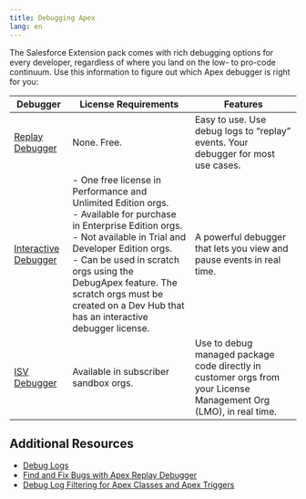 ```yaml
---
title: Debugging Apex
lang: en
---
```


The Salesforce Extension pack comes with rich debugging options for every developer, regardless of where you land on the low- to pro-code continuum. Use this information to figure out which Apex debugger is right for you:


| Debugger              | License Requirements                                                                                                                                                                                                 | Features                                                                                                                      |
|-----------------------|----------------------------------------------------------------------------------------------------------------------------------------------------------------------------------------------------------------------|-------------------------------------------------------------------------------------------------------------------------------|
| [Replay Debugger](./en/apex/replay-debugger)       | None. Free.                                                                                                                                                                                                          | Easy to use. Use debug logs to “replay” events. Your debugger for most use cases.                                             |
| [Interactive Debugger](./en/apex/interactive-debugger)  | - One free license in Performance and Unlimited Edition orgs.<br>- Available for purchase in Enterprise Edition orgs.<br>- Not available in Trial and Developer Edition orgs.<br>- Can be used in scratch orgs using the DebugApex feature. The scratch orgs must be created on a Dev Hub that has an interactive debugger license. | A powerful debugger that lets you view and pause events in real time.                                                         |
| [ISV Debugger](./en/apex/isv-debugger)          | Available in subscriber sandbox orgs.                                                                                                                                                                                | Use to debug managed package code directly in customer orgs from your License Management Org (LMO), in real time.              |


## Additional Resources

- [Debug Logs](https://help.salesforce.com/s/articleView?id=sf.code_debug_log.htm)
- [Find and Fix Bugs with Apex Replay Debugger](https://trailhead.salesforce.com/content/learn/projects/find-and-fix-bugs-with-apex-replay-debugger)
- [Debug Log Filtering for Apex Classes and Apex Triggers](https://help.salesforce.com/s/articleView?id=sf.code_debug_log_classes.htm&type=5)
